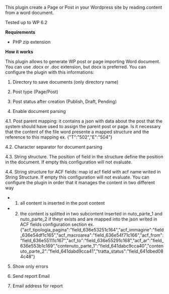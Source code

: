 This plugin create a Page or Post in your Wordpress site by reading content from a word document.

Tested up to WP 6.2

**Requirements**
- PHP zip extension

**How it works**

This plugin allows to generate WP post or page importing Word document.
You can use .docx or .doc extension, but docx is preferred.
You can configure the plugin with this informations:
1. Directory to save documents (only directory name)

2. Post type (Page/Post)

3. Post status after creation (Publish, Draft, Pending)

4. Enable document parsing

4.1. Post parent mapping: it contains a json with data about the post that the system should have used to assign the parent post or page. Is it necessary that the content of the file word presente a mapped structure and the reference to this mapping
ex. {"T":"502","E":"504"}

4.2. Character separator for document parsing

4.3. String structure. The position of field in the structure define the position in the document. If empty this configuration will not evaluate.

4.4. String structure for ACF fields: map id acf field with acf name writed in String Structure. If empty this configuration will not evaluate.
You can configure the plugin in order that it manages the content in two different way
- 1. all content is inserted in the post content
- 2. the content is splitted in two subcontent inserted in nuto_parte_1 and nuto_parte_2 if theyr exists and are mapped into the json writed in ACF fields configuration section
ex. {"acf_tipologia_pagina":"field_636e53251c164","acf_immagine":"field_636e54df1c165","acf_macroarea":"field_636e54f71c166","acf_from":"field_636e55111c167","acf_to":"field_636e55291c168","acf_ar":"field_636e553b1c169","contenuto_parte_1":"field_641dabc9cca40","contenuto_parte_2":"field_641dabd9cca41","tratta_status":"field_641dbed084c48"}

5. Show only errors

6. Send report Email

7. Email address for report